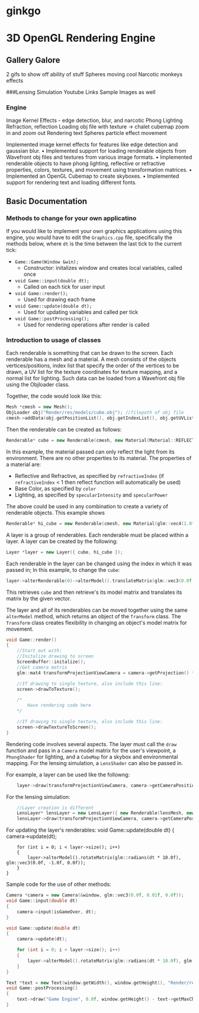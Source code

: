 # ginkgo
# 3D OpenGL Rendering Engine 

## Gallery Galore

2 gifs to show off ability of stuff
Spheres moving cool 
Narcotic monkeys effects

###Lensing Simulation
Youtube Links
Sample Images as well

### Engine
Image Kernel Effects - edge detection, blur, and narcotic
Phong Lighting
Refraction, reflection
Loading obj file with texture -> chalet
cubemap zoom in and zoom out 
Rendering text
Spheres particle effect movement

Implemented image kernel effects for features like edge detection and gaussian blur.
• Implemented support for loading renderable objects from Wavefront obj files and textures
from various image formats.
• Implemented renderable objects to have phong lighting, reflective or refractive properties,
colors, textures, and movement using transformation matrices.
• Implemented an OpenGL Cubemap to create skyboxes.
• Implemented support for rendering text and loading different fonts.




## Basic Documentation

### Methods to change for your own applicatino
If you would like to implement your own graphics applications using this engine, you would have to edit the `Graphics.cpp` file, specifically the methods below, where `dt` is the time between the last tick to the current tick:

- `Game::Game(Window &win);`
	- Constructor: initalizes window and creates local variables, called once
- `void Game::input(double dt);`
	- Called on each tick for user input
- `void Game::render();`
	- Used for drawing each frame
- `void Game::update(double dt);`
	- Used for updating variables and called per tick
- `void Game::postProcessing();`
	- Used for rendering operations after render is called

### Introduction to usage of classes
Each renderable is something that can be drawn to the screen.
Each renderable has a mesh and a material.
A mesh consists of the objects vertices/positions, index list that specify the order of the vertices to be drawn, a UV list for the texture coordinates for texture mapping, and a normal list for lighting.
Such data can be loaded from a Wavefront obj file using the Objloader class.

Together, the code would look like this:
```c++
Mesh *cmesh = new Mesh();
ObjLoader obj("Render/res/models/cube.obj"); //filepath of obj file
cmesh->addData(obj.getPositionList(), obj.getIndexList(), obj.getUVList(), obj.getNormalList());
```

Then the renderable can be created as follows:
```c++
Renderable* cube = new Renderable(cmesh, new Material(Material::REFLECT));
```
In this example, the material passed can only reflect the light from its environment. There are no other properties to its material.
The properties of a material are:

- Reflective and Refractive, as specified by `refractiveIndex` (if `refractiveIndex` < 1 then reflect function will automatically be used)
- Base Color, as specified by `color`
- Lighting, as specified by `specularIntensity` and `specularPower`

The above could be used in any combination to create a variety of renderable objects.
This example shows 
```c++
Renderable* hi_cube = new Renderable(cmesh, new Material(glm::vec4(1.0f, 1.0f, 1.0f, 1.0f), new Texture("Render/res/textures/Hi.png")));
```

A layer is a group of renderables.
Each renderable must be placed within a layer.
A layer can be created by the following: 
```c++
Layer *layer = new Layer({ cube, hi_cube });
```
Each renderable in the layer can be changed using the index in which it was passed in;
In this example, to change the `cube`:
```c++
layer->alterRenderable(0)->alterModel().translateMatrix(glm::vec3(0.0f, -1.0f, -3.0f));
```
This retrieves `cube` and then retrieve's its model matrix and translates its matrix by the given vector.

The layer and all of its renderables can be moved together using the same `alterModel` method, which returns an object of the `Transform` class. The `Transform` class creates flexibility in changing an object's model matrix for movement. 

```c++
void Game::render()				
{	
	//Start out with:			
	//Initalize drawing to screen	
	ScreenBuffer::initalize();	
	//Get camera matrix
	glm::mat4 transformProjectionViewCamera = camera->getProjection() * camera->getView() * camera->getCameraPositionTranslation();

	//If drawing to single texture, also include this line:
	screen->drawToTexture();

	/*
		Have rendering code here
	*/

	//If drawing to single texture, also include this line:
	screen->drawTextureToScreen();
}
```


Rendering code involves several aspects. The layer must call the `draw` function and pass in a `Camera` model matrix for the user's viewpoint, a `PhongShader` for lighting, and a `CubeMap` for a skybox and environmental mapping. For the lensing simulation, a `LensShader` can also be passed in.

For example, a layer can be used like the followng:
```c++
	layer->draw(transformProjectionViewCamera, camera->getCameraPosition(), *phongShader, *skybox);
```



For the lensing simulation:
```c++
	//Layer creation is different
	LensLayer* lensLayer = new LensLayer({ new Renderable(lensMesh, new Material(new Texture())) });
	lensLayer->draw(transformProjectionViewCamera, camera->getCameraPosition(), *lensShader, *skybox);
```

For updating the layer's renderables:
void Game::update(double dt)
	{
		camera->update(dt);

		for (int i = 0; i < layer->size(); i++)
		{
			layer->alterModel().rotateMatrix(glm::radians(dt * 10.0f), glm::vec3(0.0f, -1.0f, 0.0f));
		}
	}

Sample code for the use of other methods:

```c++
Camera *camera = new Camera(&window, glm::vec3(0.0f, 0.01f, 0.0f));
void Game::input(double dt)
{
	camera->input(isGameOver, dt);
}

void Game::update(double dt)
{
	camera->update(dt);

	for (int i = 0; i < layer->size(); i++)
	{
		layer->alterModel().rotateMatrix(glm::radians(dt * 10.0f), glm::vec3(0.0f, -1.0f, 0.0f));
	}
}

Text *text = new Text(window.getWidth(), window.getHeight(), "Render/res/fonts/arial.ttf");
void Game::postProcessing()
{
	text->draw("Game Engine", 0.0f, window.getHeight() - text->getMaxCharHeight(), 1.0f, glm::vec4(1.0f, 0.0f, 0.0f, 1.0f));
}
```